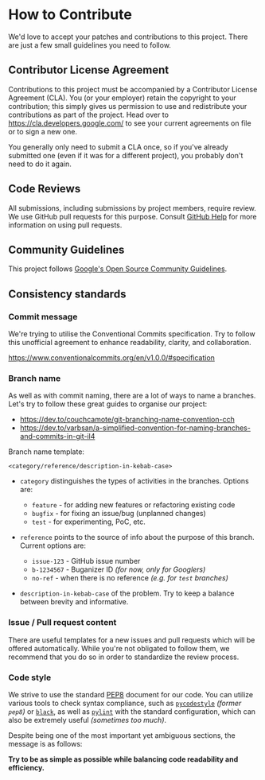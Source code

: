 # How to Contribute

We'd love to accept your patches and contributions to this project. There are
just a few small guidelines you need to follow.

## Contributor License Agreement

Contributions to this project must be accompanied by a Contributor License
Agreement (CLA). You (or your employer) retain the copyright to your
contribution; this simply gives us permission to use and redistribute your
contributions as part of the project. Head over to
<https://cla.developers.google.com/> to see your current agreements on file or
to sign a new one.

You generally only need to submit a CLA once, so if you've already submitted one
(even if it was for a different project), you probably don't need to do it
again.

## Code Reviews

All submissions, including submissions by project members, require review. We
use GitHub pull requests for this purpose. Consult
[GitHub Help](https://help.github.com/articles/about-pull-requests/) for more
information on using pull requests.

## Community Guidelines

This project follows
[Google's Open Source Community Guidelines](https://opensource.google/conduct/).

## Consistency standards

### Commit message

We're trying to utilise the Conventional Commits specification. Try to follow
this unofficial agreement to enhance readability, clarity, and collaboration.

https://www.conventionalcommits.org/en/v1.0.0/#specification

### Branch name

As well as with commit naming, there are a lot of ways to name a branches.
Let's try to follow these great guides to organise our project:

- https://dev.to/couchcamote/git-branching-name-convention-cch
- https://dev.to/varbsan/a-simplified-convention-for-naming-branches-and-commits-in-git-il4

Branch name template:
```
<category/reference/description-in-kebab-case>
```

- `category` distinguishes the types of activities in the branches. Options are:
  - `feature` - for adding new features or refactoring existing code
  - `bugfix` - for fixing an issue/bug (unplanned changes)
  - `test` - for experimenting, PoC, etc.

- `reference` points to the source of info about the purpose of this branch.
  Current options are:
  - `issue-123` - GitHub issue number
  - `b-1234567` - Buganizer ID *(for now, only for Googlers)*
  - `no-ref` - when there is no reference *(e.g. for `test` branches)*

- `description-in-kebab-case` of the problem. Try to keep a balance between
  brevity and informative.

### Issue / Pull request content

There are useful templates for a new issues and pull requests which will be
offered automatically. While you're not obligated to follow them, we recommend
that you do so in order to standardize the review process.

### Code style

We strive to use the standard [PEP8](https://peps.python.org/pep-0008/) document
for our code. You can utilize various tools to check syntax compliance, such as
[`pycodestyle`](https://pypi.org/project/pycodestyle/) *(former `pep8`)* or
[`black`](https://pypi.org/project/black/), as well as
[`pylint`](https://pypi.org/project/pylint/) with the standard configuration,
which can also be extremely useful *(sometimes too much)*.

Despite being one of the most important yet ambiguous sections, the message is
as follows:

**Try to be as simple as possible while balancing code readability and
efficiency.**
